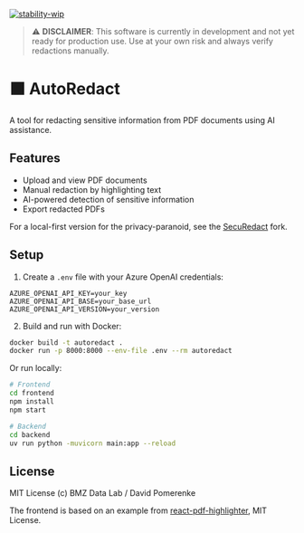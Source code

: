 [![stability-wip](https://img.shields.io/badge/stability-wip-lightgrey.svg)](https://github.com/mkenney/software-guides/blob/master/STABILITY-BADGES.md#work-in-progress)

> ⚠️ **DISCLAIMER**: This software is currently in development and not yet ready for production use. Use at your own risk and always verify redactions manually.

# ⬛️ AutoRedact

A tool for redacting sensitive information from PDF documents using AI assistance.

## Features

- Upload and view PDF documents
- Manual redaction by highlighting text
- AI-powered detection of sensitive information
- Export redacted PDFs

For a local-first version for the privacy-paranoid, see the [SecuRedact](https://github.com/davidpomerenke/securedact) fork.

## Setup

1. Create a `.env` file with your Azure OpenAI credentials:

```env
AZURE_OPENAI_API_KEY=your_key
AZURE_OPENAI_API_BASE=your_base_url
AZURE_OPENAI_API_VERSION=your_version
```

2. Build and run with Docker:

```bash
docker build -t autoredact .
docker run -p 8000:8000 --env-file .env --rm autoredact
```

Or run locally:

```bash
# Frontend
cd frontend
npm install
npm start

# Backend
cd backend
uv run python -muvicorn main:app --reload
```

## License

MIT License (c) BMZ Data Lab / David Pomerenke

The frontend is based on an example from [react-pdf-highlighter](https://github.com/agentcooper/react-pdf-highlighter/), MIT License.
